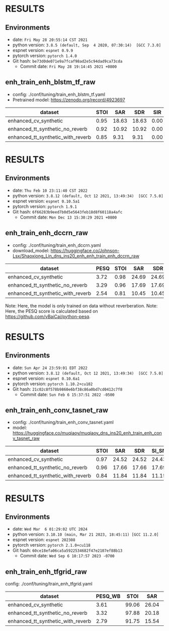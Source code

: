 <!-- Generated by ./scripts/utils/show_enh_score.sh -->
# RESULTS
## Environments
- date: `Fri May 28 20:55:14 CST 2021`
- python version: `3.8.5 (default, Sep  4 2020, 07:30:14)  [GCC 7.3.0]`
- espnet version: `espnet 0.9.9`
- pytorch version: `pytorch 1.4.0`
- Git hash: `be73d0de071e9a7fcaf98ad2e5c94dad9ca73cda`
  - Commit date: `Fri May 28 19:14:45 2021 +0800`


## enh_train_enh_blstm_tf_raw

 - config: ./conf/tuning/train_enh_blstm_tf.yaml
 - Pretrained model: https://zenodo.org/record/4923697

| dataset                           | STOI | SAR   | SDR   | SIR  |
| --------------------------------- | ---- | ----- | ----- | ---- |
| enhanced_cv_synthetic             | 0.95 | 18.63 | 18.63 | 0.00 |
| enhanced_tt_synthetic_no_reverb   | 0.92 | 10.92 | 10.92 | 0.00 |
| enhanced_tt_synthetic_with_reverb | 0.85 | 9.31  | 9.31  | 0.00 |

<!-- Generated by ./scripts/utils/show_enh_score.sh -->
# RESULTS
## Environments
- date: `Thu Feb 10 23:11:40 CST 2022`
- python version: `3.8.12 (default, Oct 12 2021, 13:49:34)  [GCC 7.5.0]`
- espnet version: `espnet 0.10.5a1`
- pytorch version: `pytorch 1.9.1`
- Git hash: `6f66283b9eed7b0d5e5643feb18d8f60118a4afc`
  - Commit date: `Mon Dec 13 15:30:29 2021 +0800`


## enh_train_enh_dccrn_raw

- config: ./conf/tuning/train_enh_dccrn.yaml
- download_model: https://huggingface.co/Johnson-Lsx/Shaoxiong_Lin_dns_ins20_enh_enh_train_enh_dccrn_raw

| dataset                           | PESQ | STOI | SAR   | SDR   | SIR  | SI_SNR |
| --------------------------------- | ---- | ---- | ----- | ----- | ---- | ------ |
| enhanced_cv_synthetic             | 3.72 | 0.98 | 24.69 | 24.69 | 0.00 | 24.22  |
| enhanced_tt_synthetic_no_reverb   | 3.29 | 0.96 | 17.69 | 17.69 | 0.00 | 17.50  |
| enhanced_tt_synthetic_with_reverb | 2.54 | 0.81 | 10.45 | 10.45 | 0.00 | 9.72   |

Note: Here, the model is only trained on data without reverberation.
Note: Here, the PESQ score is calculated based on https://github.com/vBaiCai/python-pesq.


<!-- Generated by ./scripts/utils/show_enh_score.sh -->
# RESULTS
## Environments
- date: `Sun Apr 24 23:59:01 EDT 2022`
- python version: `3.8.12 (default, Oct 12 2021, 13:49:34)  [GCC 7.5.0]`
- espnet version: `espnet 0.10.6a1`
- pytorch version: `pytorch 1.10.2+cu102`
- Git hash: `21c02c8f578b9860e6bf38c86a0bd7cd0412c7f8`
  - Commit date: `Sun Feb 6 15:37:51 2022 -0500`


## enh_train_enh_conv_tasnet_raw

- config: ./conf/tuning/train_enh_conv_tasnet.yaml
- model: https://huggingface.co/muqiaoy/muqiaoy_dns_ins20_enh_train_enh_conv_tasnet_raw


| dataset                           | STOI | SAR   | SDR   | SI_SNR  |
| --------------------------------- | ---- | ----- | ----- | ---- |
| enhanced_cv_synthetic             | 0.97 | 24.52 | 24.52 | 24.43 |
| enhanced_tt_synthetic_no_reverb   | 0.96 | 17.66 | 17.66 | 17.69 |
| enhanced_tt_synthetic_with_reverb | 0.84 | 11.84 | 11.84 | 11.15 |


<!-- Generated by ./scripts/utils/show_enh_score.sh -->
# RESULTS
## Environments
- date: `Wed Mar  6 01:29:02 UTC 2024`
- python version: `3.10.10 (main, Mar 21 2023, 18:45:11) [GCC 11.2.0]`
- espnet version: `espnet 202308`
- pytorch version: `pytorch 2.1.0+cu118`
- Git hash: `60ce18efa06ca5a5922534682f47e2107ef88b13`
  - Commit date: `Wed Sep 6 10:17:57 2023 -0700`


## enh_train_enh_tfgrid_raw

config: ./conf/tuning/train_enh_tfgrid.yaml

|dataset|PESQ_WB|STOI|SAR|SDR|SIR|SI_SNR|
|---|---|---|---|---|---|---|
|enhanced_cv_synthetic|3.61|99.06|26.04|26.04|0.00|26.44|
|enhanced_tt_synthetic_no_reverb|3.32|97.88|20.18|20.18|0.00|20.17|
|enhanced_tt_synthetic_with_reverb|2.79|91.75|15.54|15.54|0.00|15.06|
